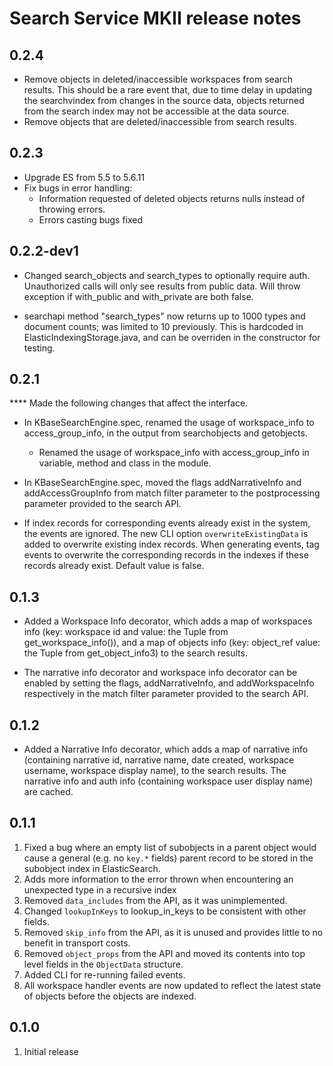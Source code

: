 Search Service MKII release notes
=================================
0.2.4
---
* Remove objects in deleted/inaccessible workspaces from search results. This should be a rare event that, 
  due to time delay in updating the searchvindex from  changes in the source data,
  objects returned from the search index may not be accessible at the data source. 
* Remove objects that are deleted/inaccessible from search results. 

0.2.3
----
* Upgrade ES from 5.5 to 5.6.11
* Fix bugs in error handling: 
    - Information requested of deleted objects returns nulls instead of throwing errors. 
    - Errors casting bugs fixed


0.2.2-dev1
-----
* Changed search_objects and search_types to optionally require auth. Unauthorized calls will only
see results from public data. Will throw exception if with_public and with_private are both false.

* searchapi method "search_types" now returns up to 1000 types and document counts; was limited to 
  10 previously. This is hardcoded in ElasticIndexingStorage.java, and can be overriden in the 
  constructor for testing.

0.2.1
-----
****  Made the following changes that affect the interface.

* In KBaseSearchEngine.spec, renamed the usage of workspace_info to access_group_info,
  in the output from searchobjects and getobjects.
  * Renamed the usage of workspace_info with access_group_info in variable, method and
    class in the module.

* In KBaseSearchEngine.spec, moved the flags addNarrativeInfo and addAccessGroupInfo
  from match filter parameter to the postprocessing parameter provided to the search API.
  
* If index records for corresponding events already exist in the system, the events are ignored.
  The new CLI option `overwriteExistingData` is added to overwrite existing index records. When 
  generating events, tag events to overwrite the corresponding records in the indexes if these
  records already exist. Default value is false.

0.1.3
-----

* Added a Workspace Info decorator, which adds a map of workspaces info (key: workspace id and
  value: the Tuple from get_workspace_info()), and a map of objects info (key: object_ref
  value: the Tuple from get_object_info3) to the search results.

* The narrative info decorator and workspace info decorator can be enabled by setting the flags,
  addNarrativeInfo, and addWorkspaceInfo respectively in the match filter parameter provided to the
  search API.

0.1.2
-----

* Added a Narrative Info decorator, which adds a map of narrative info (containing narrative id,
  narrative name, date created, workspace username, workspace display name), to the search results.
  The narrative info and auth info (containing workspace user display name) are cached.

0.1.1
-----

1. Fixed a bug where an empty list of subobjects in a parent object would cause a general (e.g.
  no `key.*` fields) parent record to be stored in the subobject index in ElasticSearch. 
2. Adds more information to the error thrown when encountering an unexpected type in a recursive
  index
3. Removed `data_includes` from the API, as it was unimplemented.
4. Changed `lookupInKeys` to lookup\_in_keys to be consistent with other fields.
5. Removed `skip_info` from the API, as it is unused and provides little to no benefit in
  transport costs.
6. Removed `object_props` from the API and moved its contents into top level fields in the
  `ObjectData` structure.
7. Added CLI for re-running failed events.
8. All workspace handler events are now updated to reflect the latest state of objects before
   the objects are indexed. 

0.1.0
-----

1. Initial release
